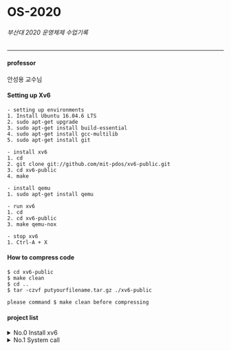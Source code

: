 # OS-2020
###### 부산대 2020 운영체제 수업기록
----
#### professor
안성용 교수님

#### Setting up Xv6
    - setting up environments
    1. Install Ubuntu 16.04.6 LTS
    2. sudo apt-get upgrade
    3. sudo apt-get install build-essential
    4. sudo apt-get install gcc-multilib
    5. sudo apt-get install git
    
    - install xv6
    1. cd
    2. git clone git://github.com/mit-pdos/xv6-public.git
    3. cd xv6-public
    4. make
    
    - install qemu
    1. sudo apt-get install qemu
    
    - run xv6
    1. cd
    2. cd xv6-public
    3. make qemu-nox
    
    - stop xv6
    1. Ctrl-A + X

    
#### How to compress code
    
    $ cd xv6-public
    $ make clean
    $ cd ..
    $ tar -czvf putyourfilename.tar.gz ./xv6-public
    
    please command $ make clean before compressing
   

#### project list   
<details>
    <summary>No.0 Install xv6</summary>  
 : print student ID and name in the xv6 boot message
</details>
<details>
    <summary>No.1 System call</summary>  
 : make system call that returns the value of a counter which is incremented every time any process calls the read() system       call. also make user program for testing.
   
</details>
